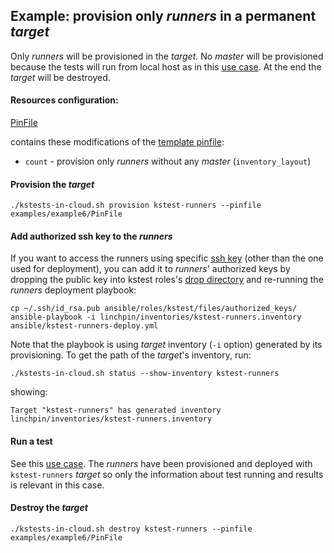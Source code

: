 Example: provision only *runners* in a permanent *target*
---------------------------------------------------------

Only *runners* will be provisioned in the *target*. No *master* will be provisioned because the tests will run from local host as in this [use case](../../../ansible/README.md#b-run-a-test-run-from-master-on-runners).
At the end the *target* will be destroyed.

#### Resources configuration:

[PinFile](PinFile)

contains these modifications of the [template pinfile](../../PinFile):

* `count` - provision only *runners* without any *master* (`inventory_layout`)

#### Provision the *target*
```
./kstests-in-cloud.sh provision kstest-runners --pinfile examples/example6/PinFile
```

#### Add authorized ssh key to the *runners*

If you want to access the runners using specific [ssh key](../../README.md#ssh-keys) (other than the one used for deployment), you can add it to *runners*' authorized keys by dropping the public key into kstest roles's [drop directory](../../../ansible/roles/kstest/files/authorized_keys) and re-running the *runners* deployment playbook:
```
cp ~/.ssh/id_rsa.pub ansible/roles/kstest/files/authorized_keys/
ansible-playbook -i linchpin/inventories/kstest-runners.inventory ansible/kstest-runners-deploy.yml
```

Note that the playbook is using *target* inventory (`-i` option) generated by its provisioning. To get the path of the *target*'s inventory, run:
```
./kstests-in-cloud.sh status --show-inventory kstest-runners
```
showing:
```
Target "kstest-runners" has generated inventory linchpin/inventories/kstest-runners.inventory
```

#### Run a test

See this [use case](../../../ansible/README.md#a-run-a-test-run-from-local-host-on-deployed-runners). The *runners* have been provisioned and deployed with `kstest-runners` *target* so only the information about test running and results is relevant in this case.

#### Destroy the *target*
```
./kstests-in-cloud.sh destroy kstest-runners --pinfile examples/example6/PinFile
```
